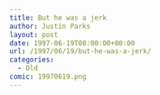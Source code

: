 ```yaml
---
title: But he was a jerk
author: Justin Parks
layout: post
date: 1997-06-19T08:00:00+00:00
url: /1997/06/19/but-he-was-a-jerk/
categories:
  - Old
comic: 19970619.png
---
```

